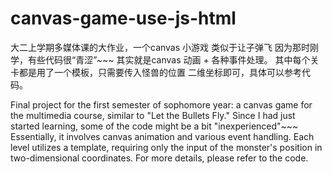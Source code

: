 # canvas-game-use-js-html
大二上学期多媒体课的大作业，一个canvas 小游戏  类似于让子弹飞 因为那时刚学，有些代码很“青涩”~~~
其实就是canvas 动画 + 各种事件处理。
其中每个关卡都是用了一个模板，只需要传入怪兽的位置 二维坐标即可，具体可以参考代码。

Final project for the first semester of sophomore year: a canvas game for the multimedia course, similar to "Let the Bullets Fly." Since I had just started learning, some of the code might be a bit "inexperienced"~~~ Essentially, it involves canvas animation and various event handling. Each level utilizes a template, requiring only the input of the monster's position in two-dimensional coordinates. For more details, please refer to the code.
